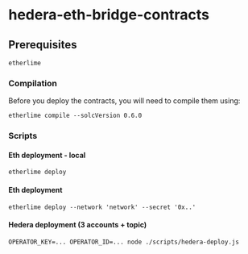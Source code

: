 # hedera-eth-bridge-contracts

## Prerequisites

`etherlime`

### Compilation

Before you deploy the contracts, you will need to compile them using:

```
etherlime compile --solcVersion 0.6.0
```

### Scripts

#### Eth deployment - local

```
etherlime deploy
```

#### Eth deployment

```
etherlime deploy --network 'network' --secret '0x..'
```

#### Hedera deployment (3 accounts + topic)

```
OPERATOR_KEY=... OPERATOR_ID=... node ./scripts/hedera-deploy.js
```
